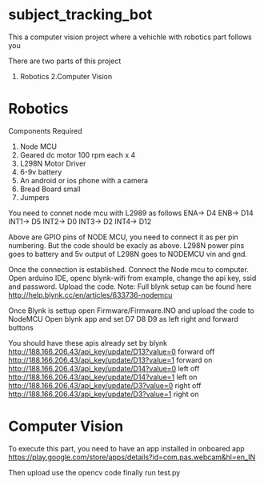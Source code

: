 # subject_tracking_bot
This a computer vision project where a vehichle with robotics part follows you

There are two parts of this project
1. Robotics
2.Computer Vision

# Robotics
Components Required
1. Node MCU
2. Geared dc motor 100 rpm each x 4
3. L298N Motor Driver
4. 6-9v battery
5. An android or ios phone with a camera
6. Bread Board small
7. Jumpers


You need to connet node mcu with L2989 as follows 
ENA-> D4
ENB-> D14
INT1-> D5
INT2-> D0
INT3-> D2
INT4-> D12

Above are GPIO pins of NODE MCU, you need to connect it as per pin numbering. But the code should be exacly as above. L298N power pins goes to battery and 5v output of L298N goes to NODEMCU vin and gnd.


Once the connection is established. Connect the Node mcu to computer. Open arduino IDE, openc blynk-wifi from example, change the api key, ssid and password. Upload the code.
Note: Full blynk setup can be found here http://help.blynk.cc/en/articles/633736-nodemcu


Once Blynk is settup open Firmware/Firmware.INO and upload the code to NodeMCU
Open blynk app and set D7 D8 D9 as left right and forward buttons 

You should have these apis already set by blynk 
http://188.166.206.43/api_key/update/D13?value=0 forward off
http://188.166.206.43/api_key/update/D13?value=1 forward on
http://188.166.206.43/api_key/update/D14?value=0 left off
http://188.166.206.43/api_key/update/D14?value=1 left on
http://188.166.206.43/api_key/update/D3?value=0 right off
http://188.166.206.43/api_key/update/D3?value=1 right on

# Computer Vision

To execute this part, you need to have an app installed in onboared app https://play.google.com/store/apps/details?id=com.pas.webcam&hl=en_IN


Then upload use the opencv code finally run test.py

